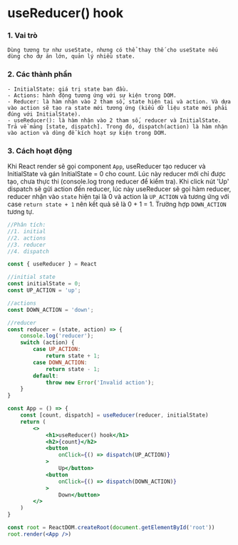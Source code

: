 # useReducer() hook
### 1. Vai trò
    Dùng tương tự như useState, nhưng có thể thay thế cho useState nếu dùng cho dự án lớn, quản lý nhiều state.
### 2. Các thành phần
    - InitialState: giá trị state ban đầu.
    - Actions: hành động tương ứng với sự kiện trong DOM.
    - Reducer: là hàm nhận vào 2 tham số, state hiện tại và action. Và dựa vào action sẽ tạo ra state mới tương ứng (kiểu dữ liệu state mới phải đúng với InitialState).
    - useReducer(): là hàm nhận vào 2 tham số, reducer và InitialState. Trả về mảng [state, dispatch]. Trong đó, dispatch(action) là hàm nhận vào action và dùng để kích hoạt sự kiện trong DOM.
### 3. Cách hoạt động

Khi React render sẽ gọi component `App`, useReducer tạo reducer và InitialState và gán InitialState = 0 cho count. Lúc này reducer mới chỉ được tạo, chưa thực thi (console.log trong reducer để kiểm tra).
Khi click nút 'Up' dispatch sẽ gửi action đến reducer, lúc này useReducer sẽ gọi hàm reducer, reducer nhận vào `state` hiện tại là 0 và action là `UP_ACTION` và tương ứng với case `return state + 1` nên kết quả sẽ là 0 + 1 = 1. Trường hợp `DOWN_ACTION` tương tự.


```jsx
//Phân tích:
//1. initial 
//2. actions
//3. reducer
//4. dispatch

const { useReducer } = React

//initial state
const initialState = 0;
const UP_ACTION = 'up';

//actions
const DOWN_ACTION = 'down';

//reducer
const reducer = (state, action) => {
    console.log('reducer');
    switch (action) {
        case UP_ACTION:
            return state + 1;
        case DOWN_ACTION:
            return state - 1;
        default:
            throw new Error('Invalid action');
    }
}

const App = () => {
    const [count, dispatch] = useReducer(reducer, initialState)
    return (
        <>
            <h1>useReducer() hook</h1>
            <h2>{count}</h2>
            <button
                onClick={() => dispatch(UP_ACTION)}
            >
                Up</button>
            <button
                onClick={() => dispatch(DOWN_ACTION)}
            >
                Down</button>
        </>
    )
}

const root = ReactDOM.createRoot(document.getElementById('root'))
root.render(<App />)
```
